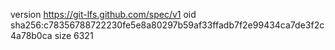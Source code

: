 version https://git-lfs.github.com/spec/v1
oid sha256:c78356788722230fe5e8a80297b59af33ffadb7f2e99434ca7de3f2c4a78b0ca
size 6321
